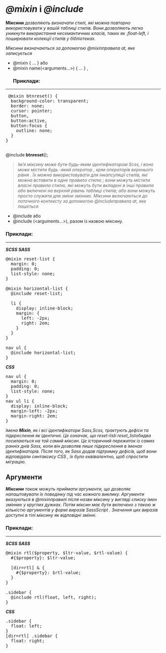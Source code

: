 
# ***@mixin*** і ***@include***
**Міксини** *дозволяють визначати стилі, які можна повторно використовувати у вашій таблиці стилів. Вони дозволяють легко уникнути використання несемантичних класів, таких як .float-left, і поширювати колекції стилів у бібліотеках.*

*Міксини визначаються за допомогою @mixinправила at, яке записується*
+ @mixin <name> { ... } або 
+ @mixin name(<arguments...>) { ... } ,
  ### Приклади:
---
<pre>
 @mixin btnreset() {
  background-color: transparent;
  border: none;
  cursor: pointer;
  button,
  button:active,
  button:focus {
    outline: none;
  }
} 
  </pre> 
  <span>@include **btnreset**();</span>
 
> *Ім’я міксину може бути будь-яким ідентифікатором Scss, і воно може містити будь -який оператор , крім операторів верхнього рівня . Їх можна використовувати для інкапсуляції стилів, які можна вставити в одне правило стилю ; вони можуть містити власні правила стилю, які можуть бути вкладені в інші правила або включені на верхній рівень таблиці стилів; або вони можуть просто служити для зміни змінних.
>Міксини включаються до поточного контексту за допомогою @includeправила at, яке пишеться*
  >>
  + @include <name>або
  + @include <name>(<arguments...>), разом із назвою міксину.

 ### Приклади:
--- 
***SCSS***  ***SASS***

<pre>@mixin reset-list {
  margin: 0;
  padding: 0;
  list-style: none;
}

@mixin horizontal-list {
  @include reset-list;

  li {
    display: inline-block;
    margin: {
      left: -2px;
      right: 2em;
    }
  }
}

nav ul {
  @include horizontal-list;
}</pre>
  
   ***CSS***
   
  <pre>nav ul {
  margin: 0;
  padding: 0;
  list-style: none;
}
nav ul li {
  display: inline-block;
  margin-left: -2px;
  margin-right: 2em;
}</pre>
*Імена **Mixin**, як і всі ідентифікатори Sass,Scss, трактують дефіси та підкреслення як ідентичні. Це означає, що reset-listі reset_listобидва посилаються на той самий міксин. Це історичний пережиток із самих ранніх днів Sass, коли він дозволяв лише підкреслення в іменах ідентифікаторів. Після того, як Sass додав підтримку дефісів, щоб вони відповідали синтаксису CSS , їх було еквівалентно, щоб спростити міграцію.*
## **Аргументи**
***Міксини** також можуть приймати аргументи, що дозволяє налаштовувати їх поведінку під час кожного виклику. Аргументи вказуються в @mixinправилі після назви міксину у вигляді списку імен змінних у круглих дужках. Потім міксин має бути включено з такою ж кількістю аргументів у формі виразів SassScript . Значення цих виразів доступні в тілі міксину як відповідні змінні.*
   ### Приклади:
--- 
  ***SCSS***     ***SASS***
  
  <pre>@mixin rtl($property, $ltr-value, $rtl-value) {
  #{$property}: $ltr-value;

  [dir=rtl] & {
    #{$property}: $rtl-value;
  }
}

.sidebar {
  @include rtl(float, left, right);
}</pre>
<span>***CSS***</span>
  <pre>.sidebar {
  float: left;
}
[dir=rtl] .sidebar {
  float: right;
}</pre>

  <code><!doctype html>
<html lang="en">

<head>

  <meta charset="utf-8">
  <meta name="viewport" content="width=device-width, initial-scale=1">


  <link href="https://cdn.jsdelivr.net/npm/bootstrap@5.0.2/dist/css/bootstrap.min.css" rel="stylesheet"
    integrity="sha384-EVSTQN3/azprG1Anm3QDgpJLIm9Nao0Yz1ztcQTwFspd3yD65VohhpuuCOmLASjC" crossorigin="anonymous">


</head>

<body>

  <script src="https://cdn.jsdelivr.net/npm/bootstrap@5.0.2/dist/js/bootstrap.bundle.min.js"
    integrity="sha384-MrcW6ZMFYlzcLA8Nl+NtUVF0sA7MsXsP1UyJoMp4YLEuNSfAP+JcXn/tWtIaxVXM"
    crossorigin="anonymous"></script>


</body>

</html></code>
